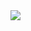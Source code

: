 <img src="https://capsule-render.vercel.app/api?type=waving&color=gradient&height=300&section=header&text=Wel%20Come😎&fontSize=90" />
